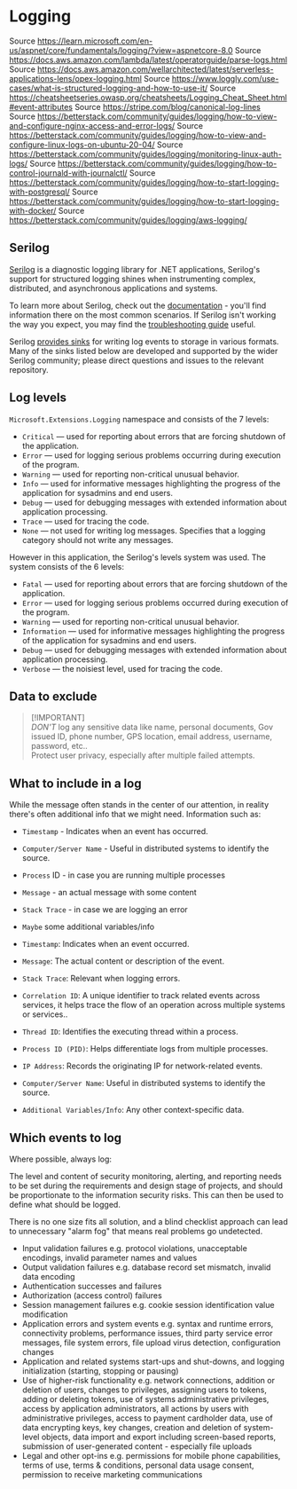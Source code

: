 # Logging

Source <https://learn.microsoft.com/en-us/aspnet/core/fundamentals/logging/?view=aspnetcore-8.0>
Source <https://docs.aws.amazon.com/lambda/latest/operatorguide/parse-logs.html>
Source <https://docs.aws.amazon.com/wellarchitected/latest/serverless-applications-lens/opex-logging.html>
Source <https://www.loggly.com/use-cases/what-is-structured-logging-and-how-to-use-it/>
Source <https://cheatsheetseries.owasp.org/cheatsheets/Logging_Cheat_Sheet.html#event-attributes>
Source <https://stripe.com/blog/canonical-log-lines>
Source <https://betterstack.com/community/guides/logging/how-to-view-and-configure-nginx-access-and-error-logs/>
Source <https://betterstack.com/community/guides/logging/how-to-view-and-configure-linux-logs-on-ubuntu-20-04/>
Source <https://betterstack.com/community/guides/logging/monitoring-linux-auth-logs/>
Source <https://betterstack.com/community/guides/logging/how-to-control-journald-with-journalctl/>
Source <https://betterstack.com/community/guides/logging/how-to-start-logging-with-postgresql/>
Source <https://betterstack.com/community/guides/logging/how-to-start-logging-with-docker/>
Source <https://betterstack.com/community/guides/logging/aws-logging/>

## Serilog

[Serilog](https://github.com/serilog/serilog) is a diagnostic logging library for .NET applications, Serilog's support for structured logging shines when instrumenting complex, distributed, and asynchronous applications and systems.

To learn more about Serilog, check out the [documentation](https://github.com/serilog/serilog/wiki) - you'll find information there on the most common scenarios. If Serilog isn't working the way you expect, you may find the [troubleshooting guide](https://github.com/serilog/serilog/wiki/Debugging-and-Diagnostics) useful.

Serilog [provides sinks](https://github.com/serilog/serilog/wiki/Provided-Sinks) for writing log events to storage in various formats. Many of the sinks listed below are developed and supported by the wider Serilog community; please direct questions and issues to the relevant repository.

## Log levels

`Microsoft.Extensions.Logging` namespace and consists of the 7 levels:

- `Critical` — used for reporting about errors that are forcing shutdown of the application.
- `Error` — used for logging serious problems occurring during execution of the program.
- `Warning`  — used for reporting non-critical unusual behavior.
- `Info` — used for informative messages highlighting the progress of the application for sysadmins and end users.
- `Debug` — used for debugging messages with extended information about application processing.
- `Trace` — used for tracing the code.
- `None` — not used for writing log messages. Specifies that a logging category should not write any messages.

However in this application, the Serilog's levels system was used. The system consists of the 6 levels:

- `Fatal` — used for reporting about errors that are forcing shutdown of the application.
- `Error` — used for logging serious problems occurred during execution of the program.
- `Warning`  — used for reporting non-critical unusual behavior.
- `Information` — used for informative messages highlighting the progress of the application for sysadmins and end users.
- `Debug` — used for debugging messages with extended information about application processing.
- `Verbose` — the noisiest level, used for tracing the code.

## Data to exclude

> [!IMPORTANT]\
> *DON'T* log any sensitive data like name, personal documents, Gov issued ID, phone number, GPS location, email address, username, password, etc..\
> Protect user privacy, especially after multiple failed attempts.

## What to include in a log

While the message often stands in the center of our attention, in reality there's often additional info that we might need. Information such as:

- `Timestamp` - Indicates when an event has occurred.
- `Computer/Server Name` - Useful in distributed systems to identify the source.
- `Process` ID - in case you are running multiple processes
- `Message` - an actual message with some content
- `Stack Trace` - in case we are logging an error
- `Maybe` some additional variables/info

- `Timestamp`: Indicates when an event occurred.
- `Message`: The actual content or description of the event.
- `Stack Trace`: Relevant when logging errors.
- `Correlation ID`: A unique identifier to track related events across services, it helps trace the flow of an operation across multiple systems or services..
- `Thread ID`: Identifies the executing thread within a process.
- `Process ID (PID)`: Helps differentiate logs from multiple processes.
- `IP Address`: Records the originating IP for network-related events.
- `Computer/Server Name`: Useful in distributed systems to identify the source.
- `Additional Variables/Info`: Any other context-specific data.

## Which events to log

Where possible, always log:

The level and content of security monitoring, alerting, and reporting needs to be set during the requirements and design stage of projects, and should be proportionate to the information security risks. This can then be used to define what should be logged.

There is no one size fits all solution, and a blind checklist approach can lead to unnecessary "alarm fog" that means real problems go undetected.

- Input validation failures e.g. protocol violations, unacceptable encodings, invalid parameter names and values
- Output validation failures e.g. database record set mismatch, invalid data encoding
- Authentication successes and failures
- Authorization (access control) failures
- Session management failures e.g. cookie session identification value modification
- Application errors and system events e.g. syntax and runtime errors, connectivity problems, performance issues, third party service error messages, file system errors, file upload virus detection, configuration changes
- Application and related systems start-ups and shut-downs, and logging initialization (starting, stopping or pausing)
- Use of higher-risk functionality e.g. network connections, addition or deletion of users, changes to privileges, assigning users to tokens, adding or deleting tokens, use of systems administrative privileges, access by application administrators, all actions by users with administrative privileges, access to payment cardholder data, use of data encrypting keys, key changes, creation and deletion of system-level objects, data import and export including screen-based reports, submission of user-generated content - especially file uploads
- Legal and other opt-ins e.g. permissions for mobile phone capabilities, terms of use, terms & conditions, personal data usage consent, permission to receive marketing communications
